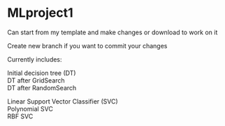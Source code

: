 # MLproject1

Can start from my template and make changes or download to work on it

Create new branch if you want to commit your changes

Currently includes:

Initial decision tree (DT)  
DT after GridSearch  
DT after RandomSearch

Linear Support Vector Classifier (SVC)  
Polynomial SVC  
RBF SVC
